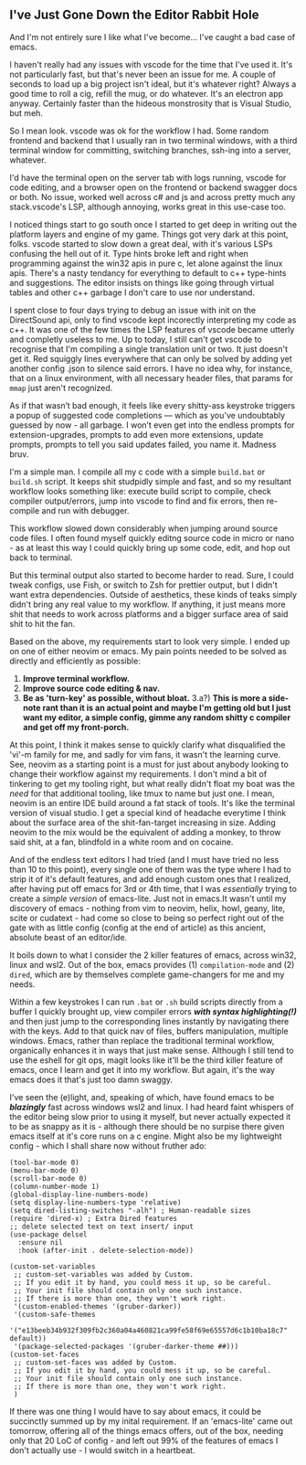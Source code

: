 ## I've Just Gone Down the Editor Rabbit Hole

And I'm not entirely sure I like what I've become... I've caught a bad case of emacs.

I haven't really had any issues with vscode for the time that I've used it. It's not particularly fast, but that's never been an issue for me. A couple of seconds to load up a big project isn't ideal, but it's whatever right? Always a good time to roll a cig, refill the mug, or do whatever. It's an electron app anyway. Certainly faster than the hideous monstrosity that is Visual Studio, but meh.

So I mean look. vscode was ok for the workflow I had. Some random frontend and backend that I usually ran in two terminal windows, with a third terminal window for committing, switching branches, ssh-ing into a server, whatever. 

I'd have the terminal open on the server tab with logs running, vscode for code editing, and a browser open on the frontend or backend swagger docs or both. No issue, worked well across c# and js and across pretty much any stack.vscode's LSP, although annoying, works great in this use-case too.

I noticed things start to go south once I started to get deep in writing out the platform layers and engine of my game. Things got very dark at this point, folks. vscode started to slow down a great deal, with it's various LSPs confusing the hell out of it.
Type hints broke left and right when programming against the win32 apis in pure c, let alone against the linux apis. There's a nasty tendancy for everything to default to c++ type-hints and suggestions. The editor insists on things like going through virtual tables and other c++ garbage I don't care to use nor understand.

I spent close to four days trying to debug an issue with init on the DirectSound api, only to find vscode kept incorectly interpreting my code as c++. It was one of the few times the LSP features of vscode became utterly and completly useless to me. Up to today, I still can't get vscode to recognise that I'm compiling a single translation unit or two. It just doesn't get it. Red squiggly lines everywhere that can only be solved by adding yet another config .json to silence said errors. I have no idea why, for instance, that on a linux environment, with all necessary header files, that params for `mmap` just aren't recognized.

As if that wasn’t bad enough, it feels like every shitty-ass keystroke triggers a popup of suggested code completions — which as you've undoubtably guessed by now - all garbage. I won’t even get into the endless prompts for extension-upgrades, prompts to add even more extensions, update prompts, prompts to tell you said updates failed, you name it. Madness bruv.

I'm a simple man. I compile all my c code with a simple `build.bat` or `build.sh` script. It keeps shit studpidly simple and fast, and so my resultant workflow looks something like: execute build script to compile, check compiler output/errors, jump into vscode to find and fix errors, then
re-compile and run with debugger.

This workflow slowed down considerably when jumping around source code files. I often found myself quickly editng source code in micro or nano - as at least this way I could quickly bring up some code, edit, and hop out back to terminal.

But this terminal output also started to become harder to read. Sure, I could tweak configs, use Fish, or switch to Zsh for prettier output, but I didn't want extra dependencies. Outside of aesthetics, these kinds of teaks simply didn't bring any real value to my workflow. If anything, it just means more shit that needs to work across platforms and a bigger surface area of said shit to hit the fan. 

Based on the above, my requirements start to look very simple. I ended up on one of either neovim or emacs. My pain points needed to be solved as directly and efficiently as possible:

1. **Improve terminal workflow.**
2. **Improve source code editing & nav.**
3. **Be as 'turn-key' as possible, without bloat.**
   3.a?) **This is more a side-note rant than it is an actual point and maybe I'm getting old but I just want my editor, a simple config, gimme any random shitty c compiler and get off my front-porch.**

At this point, I think it makes sense to quickly clarify what disqualified the 'vi'-m family for me, and sadly for vim fans, it wasn't the learning curve.
See, neovim as a starting point is a must for just about anybody looking to change their workflow against my requirements. I don't mind a bit of tinkering to get my tooling right, but what really didn't float my boat was the *need* for that additional tooling, like tmux to name but just one. I mean, neovim is an entire IDE build around a fat stack of tools. It's like the terminal version of  visual studio.
I get a special kind of headache everytime I think about the surface area of the shit-fan-target increasing in size. Adding neovim to the mix would be the equivalent of adding a monkey, to throw said shit, at a fan, blindfold in a white room and on cocaine.

And of the endless text editors I had tried (and I must have tried no less than 10 to this point), every single one of them was the type where I had to strip it of it's default features, and add enough custom ones that I realized, after having put off emacs for 3rd or 4th time, that I was *essentially* trying to create a *simple version* of emacs-lite. Just not in emacs.It wasn't until my discovery of emacs - nothing from vim to neovim, helix, howl, geany, lite, scite or cudatext - had come so close to being so perfect right out of the gate with as little config (config at the end of article) as this ancient, absolute beast of an editor/ide.

It boils down to what I consider the 2 killer features of emacs, across win32, linux and wsl2. Out of the box, emacs provides (1) `compilation-mode` and (2) `dired`, which are by themselves complete game-changers for me and my needs.

Within a few keystrokes I can run `.bat` or `.sh` build scripts directly from a buffer I quickly brought up, view compiler errors ***with syntax highlighting(!)*** and then just jump to the corresponding lines instantly by navigating there with the keys. Add to that quick nav of files, buffers manipulation, multiple windows. Emacs, rather than replace the traditional terminal workflow, organically enhances it in ways that just make sense.
Although I still tend to use the eshell for git ops, magit looks like it'll be the third killer feature of emacs, once I learn and get it into my workflow. But again, it's the way emacs does it that's just too damn swaggy.

I've seen the (e)light, and, speaking of which, have found emacs to be ***blazingly*** fast across windows wsl2 and linux. I had heard faint whispers of the editor being slow prior to using it myself, but never actually expected it to be as snappy as it is - although there should be no surpise there given emacs itself at it's core runs on a c engine. Might also be my lightweight config - which I shall share now without fruther ado:

```
(tool-bar-mode 0)
(menu-bar-mode 0)
(scroll-bar-mode 0)
(column-number-mode 1)
(global-display-line-numbers-mode)
(setq display-line-numbers-type 'relative)
(setq dired-listing-switches "-alh") ; Human-readable sizes
(require 'dired-x) ; Extra Dired features
;; delete selected text on text insert/ input
(use-package delsel
  :ensure nil 
  :hook (after-init . delete-selection-mode))
  
(custom-set-variables
 ;; custom-set-variables was added by Custom.
 ;; If you edit it by hand, you could mess it up, so be careful.
 ;; Your init file should contain only one such instance.
 ;; If there is more than one, they won't work right.
 '(custom-enabled-themes '(gruber-darker))
 '(custom-safe-themes
   '("e13beeb34b932f309fb2c360a04a460821ca99fe58f69e65557d6c1b10ba18c7" default))
 '(package-selected-packages '(gruber-darker-theme ##)))
(custom-set-faces
 ;; custom-set-faces was added by Custom.
 ;; If you edit it by hand, you could mess it up, so be careful.
 ;; Your init file should contain only one such instance.
 ;; If there is more than one, they won't work right.
 )
```

If there was one thing I would have to say about emacs, it could be succinctly summed up by my inital requirement.
If an 'emacs-lite' came out tomorrow, offering all of the things emacs offers, out of the box, needing only that 20 LoC of config - and left out 99% of the features of emacs I don't actually use - I would switch in a heartbeat.